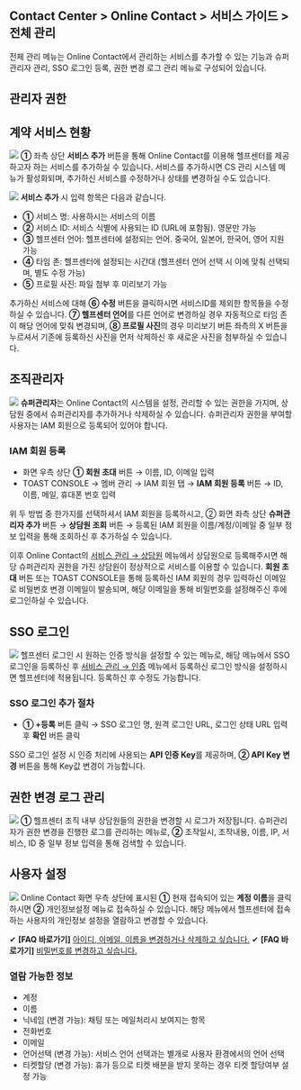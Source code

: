 ## Contact Center > Online Contact > 서비스 가이드 > 전체 관리
전체 관리 메뉴는 Online Contact에서 관리하는 서비스를 추가할 수 있는 기능과 슈퍼관리자 관리, SSO 로그인 등록, 권한 변경 로그 관리 메뉴로 구성되어 있습니다. 

## 관리자 권한

## 계약 서비스 현황

![](http://static.toastoven.net/prod_contact_center/2.1.1-(1).png)
**①** 좌측 상단 **서비스 추가** 버튼을 통해 Online Contact를 이용해 헬프센터를 제공하고자 하는 서비스를 추가하실 수 있습니다. 서비스를 추가하시면 CS 관리 시스템 메뉴가 활성화되며, 추가하신 서비스를 수정하거나 상태를 변경하실 수도 있습니다.


![](http://static.toastoven.net/prod_contact_center/2.1.1-(2).png)
**서비스 추가** 시 입력 항목은 다음과 같습니다.
-	**①** 서비스 명: 사용하시는 서비스의 이름 
-	**②** 서비스 ID: 서비스 식별에 사용되는 ID (URL에 포함됨). 영문만 가능
-	**③** 헬프센터 언어: 헬프센터에 설정되는 언어. 중국어, 일본어, 한국어, 영어 지원 가능
-	**④** 타임 존: 헬프센터에 설정되는 시간대 (헬프센터 언어 선택 시 이에 맞춰 선택되며, 별도 수정 가능)
-	**⑤** 프로필 사진: 파일 첨부 후 미리보기 가능 

추가하신 서비스에 대해 **⑥ 수정** 버튼을 클릭하시면 서비스ID를 제외한 항목들을 수정하실 수 있습니다. **⑦ 헬프센터 언어**를 다른 언어로 변경하실 경우 자동적으로 타임 존이 해당 언어에 맞춰 변경되며, **⑧ 프로필 사진**의 경우 미리보기 버튼 좌측의 X 버튼을 누르셔서 기존에 등록하신 사진을 먼저 삭제하신 후 새로운 사진을 첨부하실 수 있습니다.


## 조직관리자
![](http://static.toastoven.net/prod_contact_center/2.1.2-(1).png)
**슈퍼관리자**는 Online Contact의 시스템을 설정, 관리할 수 있는 권한을 가지며, 상담원 중에서 슈퍼관리자를 추가하거나 삭제하실 수 있습니다. 
슈퍼관리자 권한을 부여할 사용자는 IAM 회원으로 등록되어 있어야 합니다.


### IAM 회원 등록
-	화면 우측 상단 **① 회원 초대** 버튼 → 이름, ID, 이메일 입력
-	TOAST CONSOLE → 멤버 관리 → IAM 회원 탭 → **IAM 회원 등록** 버튼 → ID, 이름, 메일, 휴대폰 번호 입력

위 두 방법 중 한가지를 선택하셔서 IAM 회원을 등록하시고, ② 화면 좌측 상단 **슈퍼관리자 추가** 버튼 → **상담원 조회** 버튼 → 등록된 IAM 회원을 이름/계정/이메일 중 일부 정보 입력을 통해 조회하신 후 추가하실 수 있습니다. 

이후 Online Contact의 [서비스 관리 → 상담원](https://alpha-docs.toast.com/ko/Contact%20Center/ko/online-contact-guide-service-management/#_20) 메뉴에서 상담원으로 등록해주시면 해당 슈퍼관리자 권한을 가진 상담원이 정상적으로 서비스를 이용할 수 있습니다.
**회원 초대** 버튼 또는 TOAST CONSOLE을 통해 등록하신 IAM 회원의 경우 입력하신 이메일로 비밀번호 변경 이메일이 발송되며, 해당 이메일을 통해 비밀번호를 설정해주신 후에 로그인하실 수 있습니다.


## SSO 로그인
![](http://static.toastoven.net/prod_contact_center/2.1.3-(1).png)
헬프센터 로그인 시 원하는 인증 방식을 설정할 수 있는 메뉴로, 해당 메뉴에서 SSO 로그인을 등록하신 후 [서비스 관리 → 인증](https://alpha-docs.toast.com/ko/Contact%20Center/ko/online-contact-guide-service-management/#_2) 메뉴에서 등록하신 로그인 방식을 설정하시면 헬프센터에 적용됩니다. 등록하신 후 수정도 가능합니다.


### SSO 로그인 추가 절차
-	**① +등록** 버튼 클릭 → SSO 로그인 명, 원격 로그인 URL, 로그인 상태 URL 입력 후 **확인** 버튼 클릭

SSO 로그인 설정 시 인증 처리에 사용되는 **API 인증 Key**를 제공하며, **② API Key 변경** 버튼을 통해 Key값 변경이 가능합니다.


## 권한 변경 로그 관리

![](http://static.toastoven.net/prod_contact_center/2.1.4-(1).png)
**①** 헬프센터 조직 내부 상담원들의 권한을 변경할 시 로그가 저장됩니다. 슈퍼관리자가 권한 변경을 진행한 로그를 관리하는 메뉴로, **②** 조작일시, 조작내용, 이름, IP, 서비스, ID 중 일부 정보 입력을 통해 검색할 수 있습니다.


## 사용자 설정

![](http://static.toastoven.net/prod_contact_center/2.1.5-(1).png)
Online Contact 화면 우측 상단에 표시된 **①** 현재 접속되어 있는 **계정 이름**을 클릭하시면 **②** 개인정보설정 메뉴로 접속하실 수 있습니다. 해당 메뉴에서 헬프센터에 접속하는 사용자의 개인정보 설정을 열람하고 변경할 수 있습니다. 

✔ **\[FAQ 바로가기]** [아이디, 이메일, 이름을 변경하거나 삭제하고 싶습니다.](https://nhn-contact.oc.toast.com/oc/hc/article/33/)
✔ **\[FAQ 바로가기]** [비밀번호를 변경하고 싶습니다.](https://nhn-contact.oc.toast.com/oc/hc/article/35/)

### 열람 가능한 정보
-	계정 
-	이름
-	닉네임 (변경 가능): 채팅 또는 메일처리시 보여지는 항목
-	전화번호
-	이메일
-	언어선택 (변경 가능): 서비스 언어 선택과는 별개로 사용자 환경에서의 언어 선택
-	티켓할당 (변경 가능): 휴가 등으로 티켓 배분을 받지 못하는 경우 티켓 할당여부 설정 가능
